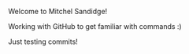 Welcome to Mitchel Sandidge!

Working with GitHub to get familiar with commands :)

Just testing commits!
